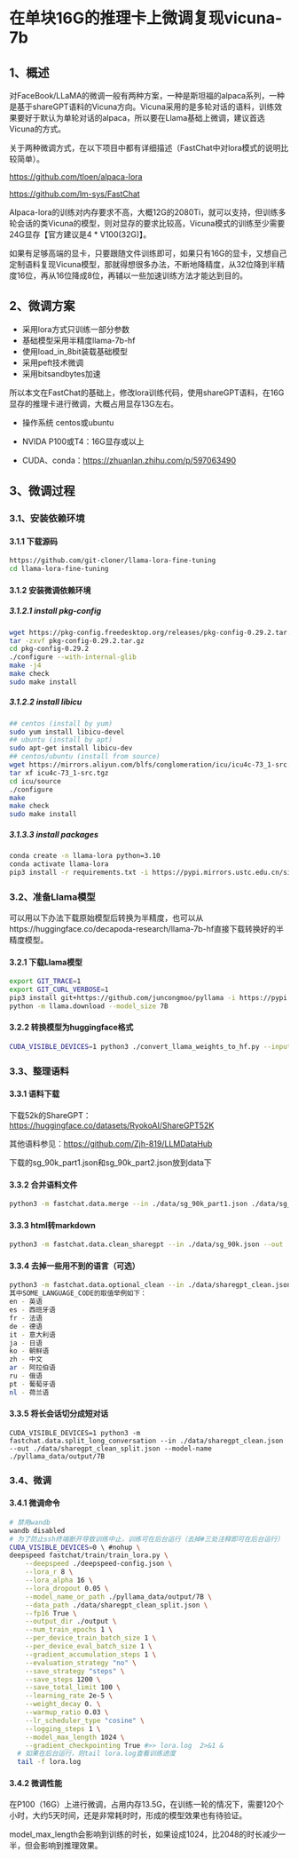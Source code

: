 # 在单块16G的推理卡上微调复现vicuna-7b

## 1、概述

对FaceBook/LLaMA的微调一般有两种方案，一种是斯坦福的alpaca系列，一种是基于shareGPT语料的Vicuna方向。Vicuna采用的是多轮对话的语料，训练效果要好于默认为单轮对话的alpaca，所以要在Llama基础上微调，建议首选Vicuna的方式。

关于两种微调方式，在以下项目中都有详细描述（FastChat中对lora模式的说明比较简单）。

https://github.com/tloen/alpaca-lora

https://github.com/lm-sys/FastChat

Alpaca-lora的训练对内存要求不高，大概12G的2080Ti，就可以支持，但训练多轮会话的类Vicuna的模型，则对显存的要求比较高，Vicuna模式的训练至少需要24G显存【官方建议是4 * V100(32G)】。

如果有足够高端的显卡，只要跟随文件训练即可，如果只有16G的显卡，又想自己定制语料复现Vicuna模型，那就得想很多办法，不断地降精度，从32位降到半精度16位，再从16位降成8位，再辅以一些加速训练方法才能达到目的。

## 2、微调方案

- 采用lora方式只训练一部分参数
- 基础模型采用半精度llama-7b-hf
- 使用load_in_8bit装载基础模型
- 采用peft技术微调
- 采用bitsandbytes加速

所以本文在FastChat的基础上，修改lora训练代码，使用shareGPT语料，在16G显存的推理卡进行微调，大概占用显存13G左右。

- 操作系统 centos或ubuntu

- NVIDA P100或T4：16G显存或以上

- CUDA、conda：https://zhuanlan.zhihu.com/p/597063490

## 3、微调过程

### 3.1、安装依赖环境

#### 3.1.1 下载源码

```bash
https://github.com/git-cloner/llama-lora-fine-tuning
cd llama-lora-fine-tuning
```

#### 3.1.2  安装微调依赖环境

##### 3.1.2.1 install pkg-config

```bash
wget https://pkg-config.freedesktop.org/releases/pkg-config-0.29.2.tar.gz
tar -zxvf pkg-config-0.29.2.tar.gz
cd pkg-config-0.29.2
./configure --with-internal-glib
make -j4
make check
sudo make install
```

##### 3.1.2.2 install libicu

```bash
## centos (install by yum)
sudo yum install libicu-devel 
## ubuntu (install by apt)
sudo apt-get install libicu-dev
## centos/ubuntu (install from source)
wget https://mirrors.aliyun.com/blfs/conglomeration/icu/icu4c-73_1-src.tgz
tar xf icu4c-73_1-src.tgz
cd icu/source
./configure
make
make check
sudo make install
```

##### 3.1.3.3 install packages

```bash
conda create -n llama-lora python=3.10
conda activate llama-lora
pip3 install -r requirements.txt -i https://pypi.mirrors.ustc.edu.cn/simple --trusted-host=pypi.mirrors.ustc.edu.cn
```

### 3.2、准备Llama模型

可以用以下办法下载原始模型后转换为半精度，也可以从https://huggingface.co/decapoda-research/llama-7b-hf直接下载转换好的半精度模型。

#### 3.2.1 下载Llama模型

```bash
export GIT_TRACE=1
export GIT_CURL_VERBOSE=1
pip3 install git+https://github.com/juncongmoo/pyllama -i https://pypi.mirrors.ustc.edu.cn/simple --trusted-host=pypi.mirrors.ustc.edu.cn
python -m llama.download --model_size 7B
```

#### 3.2.2 转换模型为huggingface格式

```bash
CUDA_VISIBLE_DEVICES=1 python3 ./convert_llama_weights_to_hf.py --input_dir ./pyllama_data --model_size 7B --output_dir ./pyllama_data/output/7B
```

### 3.3、整理语料

#### 3.3.1 语料下载

下载52k的ShareGPT：https://huggingface.co/datasets/RyokoAI/ShareGPT52K

其他语料参见：https://github.com/Zjh-819/LLMDataHub

下载的sg_90k_part1.json和sg_90k_part2.json放到data下

#### 3.3.2 合并语料文件

```bash
python3 -m fastchat.data.merge --in ./data/sg_90k_part1.json ./data/sg_90k_part2.json --out ./data/sg_90k.json
```

#### 3.3.3 html转markdown

```bash
python3 -m fastchat.data.clean_sharegpt --in ./data/sg_90k.json --out ./data/sharegpt_clean.json
```

#### 3.3.4 去掉一些用不到的语言（可选）

```bash
python3 -m fastchat.data.optional_clean --in ./data/sharegpt_clean.json --out ./data/sharegpt_clean_1.json --skip-lang SOME_LANGUAGE_CODE
其中SOME_LANGUAGE_CODE的取值举例如下：
en - 英语
es - 西班牙语
fr - 法语
de - 德语
it - 意大利语
ja - 日语
ko - 朝鲜语
zh - 中文
ar - 阿拉伯语
ru - 俄语
pt - 葡萄牙语
nl - 荷兰语
```

#### 3.3.5 将长会话切分成短对话

```shell
CUDA_VISIBLE_DEVICES=1 python3 -m fastchat.data.split_long_conversation --in ./data/sharegpt_clean.json --out ./data/sharegpt_clean_split.json --model-name ./pyllama_data/output/7B
```

### 3.4、微调

#### 3.4.1 微调命令

```bash
# 禁用wandb
wandb disabled
# 为了防止ssh终端断开导致训练中止，训练可在后台运行（去掉#三处注释即可在后台运行）
CUDA_VISIBLE_DEVICES=0 \ #nohup \
deepspeed fastchat/train/train_lora.py \
    --deepspeed ./deepspeed-config.json \
    --lora_r 8 \
    --lora_alpha 16 \
    --lora_dropout 0.05 \
    --model_name_or_path ./pyllama_data/output/7B \
    --data_path ./data/sharegpt_clean_split.json \
    --fp16 True \
    --output_dir ./output \
    --num_train_epochs 1 \
    --per_device_train_batch_size 1 \
    --per_device_eval_batch_size 1 \
    --gradient_accumulation_steps 1 \
    --evaluation_strategy "no" \
    --save_strategy "steps" \
    --save_steps 1200 \
    --save_total_limit 100 \
    --learning_rate 2e-5 \
    --weight_decay 0. \
    --warmup_ratio 0.03 \
    --lr_scheduler_type "cosine" \
    --logging_steps 1 \
    --model_max_length 1024 \
    --gradient_checkpointing True #>> lora.log  2>&1 &
  # 如果在后台运行，则tail lora.log查看训练进度
  tail -f lora.log
```

#### 3.4.2 微调性能

在P100（16G）上进行微调，占用内存13.5G，在训练一轮的情况下，需要120个小时，大约5天时间，还是非常耗时时，形成的模型效果也有待验证。

model_max_length会影响到训练的时长，如果设成1024，比2048的时长减少一半，但会影响到推理效果。